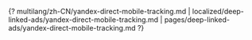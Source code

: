 {? multilang/zh-CN/yandex-direct-mobile-tracking.md | localized/deep-linked-ads/yandex-direct-mobile-tracking.md | pages/deep-linked-ads/yandex-direct-mobile-tracking.md ?}
